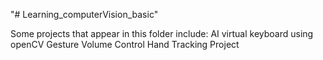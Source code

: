 "# Learning_computerVision_basic" 

Some projects that appear in this folder include: 
AI virtual keyboard using openCV
Gesture Volume Control
Hand Tracking Project
